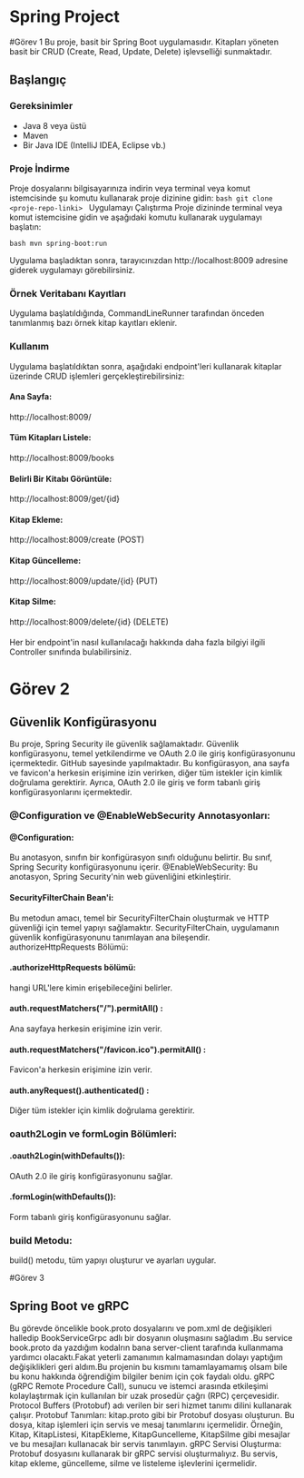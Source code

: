 # Spring Project
#Görev 1
Bu proje, basit bir Spring Boot uygulamasıdır. Kitapları yöneten basit bir CRUD (Create, Read, Update, Delete) işlevselliği sunmaktadır.

## Başlangıç

### Gereksinimler
- Java 8 veya üstü
- Maven
- Bir Java IDE (IntelliJ IDEA, Eclipse vb.)

### Proje İndirme
Proje dosyalarını bilgisayarınıza indirin veya terminal veya komut istemcisinde şu komutu kullanarak proje dizinine gidin:
```bash git clone <proje-repo-linki> ```
Uygulamayı Çalıştırma
Proje dizininde terminal veya komut istemcisine gidin ve aşağıdaki komutu kullanarak uygulamayı başlatın:

```bash mvn spring-boot:run ```


Uygulama başladıktan sonra, tarayıcınızdan http://localhost:8009 adresine giderek uygulamayı görebilirsiniz.

### Örnek Veritabanı Kayıtları
Uygulama başlatıldığında, CommandLineRunner tarafından önceden tanımlanmış bazı örnek kitap kayıtları eklenir.

### Kullanım
Uygulama başlatıldıktan sonra, aşağıdaki endpoint'leri kullanarak kitaplar üzerinde CRUD işlemleri gerçekleştirebilirsiniz:

#### Ana Sayfa: 
http://localhost:8009/
#### Tüm Kitapları Listele: 
http://localhost:8009/books
#### Belirli Bir Kitabı Görüntüle: 
http://localhost:8009/get/{id}
#### Kitap Ekleme: 
http://localhost:8009/create (POST)
#### Kitap Güncelleme: 
http://localhost:8009/update/{id} (PUT)
#### Kitap Silme: 
http://localhost:8009/delete/{id} (DELETE)
####
Her bir endpoint'in nasıl kullanılacağı hakkında daha fazla bilgiyi ilgili Controller sınıfında bulabilirsiniz.
####
# Görev 2
## Güvenlik Konfigürasyonu
Bu proje, Spring Security ile güvenlik sağlamaktadır.  Güvenlik konfigürasyonu, temel yetkilendirme ve OAuth 2.0 ile giriş konfigürasyonunu içermektedir. GitHub sayesinde yapılmaktadır.
Bu konfigürasyon, ana sayfa ve favicon'a herkesin erişimine izin verirken, diğer tüm istekler için kimlik doğrulama gerektirir. Ayrıca, OAuth 2.0 ile giriş ve form tabanlı giriş konfigürasyonlarını içermektedir.

### @Configuration ve @EnableWebSecurity Annotasyonları:

#### @Configuration: 
Bu anotasyon, sınıfın bir konfigürasyon sınıfı olduğunu belirtir. Bu sınıf, Spring Security konfigürasyonunu içerir.
@EnableWebSecurity: Bu anotasyon, Spring Security'nin web güvenliğini etkinleştirir.
#### SecurityFilterChain Bean'i:

Bu metodun amacı, temel bir SecurityFilterChain oluşturmak ve HTTP güvenliği için temel yapıyı sağlamaktır.
SecurityFilterChain, uygulamanın güvenlik konfigürasyonunu tanımlayan ana bileşendir.
authorizeHttpRequests Bölümü:

#### .authorizeHttpRequests bölümü: 
hangi URL'lere kimin erişebileceğini belirler.
#### auth.requestMatchers("/").permitAll() : 
Ana sayfaya herkesin erişimine izin verir.
#### auth.requestMatchers("/favicon.ico").permitAll() : 
Favicon'a herkesin erişimine izin verir.
#### auth.anyRequest().authenticated() : 
Diğer tüm istekler için kimlik doğrulama gerektirir.
### oauth2Login ve formLogin Bölümleri:

#### .oauth2Login(withDefaults()): 
OAuth 2.0 ile giriş konfigürasyonunu sağlar.
#### .formLogin(withDefaults()): 
Form tabanlı giriş konfigürasyonunu sağlar.
### build Metodu:
build() metodu, tüm yapıyı oluşturur ve ayarları uygular.

#Görev 3
## Spring Boot ve gRPC
Bu görevde öncelikle book.proto dosyalarını ve pom.xml de değişikleri halledip BookServiceGrpc adlı bir dosyanın oluşmasını sağladım .Bu service book.proto da yazdığım kodalrın bana server-client tarafında kullanmama yardımcı olacaktı.Fakat yeterli zamanımın kalmamasından dolayı yaptığım değişiklikleri geri aldım.Bu projenin bu kısmını tamamlayamamış olsam bile bu konu hakkında öğrendiğim bilgiler benim için çok faydalı oldu.
gRPC (gRPC Remote Procedure Call), sunucu ve istemci arasında etkileşimi kolaylaştırmak için kullanılan bir uzak prosedür çağrı (RPC) çerçevesidir. Protocol Buffers (Protobuf) adı verilen bir seri hizmet tanımı dilini kullanarak çalışır.
Protobuf Tanımları:
kitap.proto gibi bir Protobuf dosyası oluşturun. Bu dosya, kitap işlemleri için servis ve mesaj tanımlarını içermelidir. Örneğin, Kitap, KitapListesi, KitapEkleme, KitapGuncelleme, KitapSilme gibi mesajlar ve bu mesajları kullanacak bir servis tanımlayın.
gRPC Servisi Oluşturma:
Protobuf dosyasını kullanarak bir gRPC servisi oluşturmalıyız. Bu servis, kitap ekleme, güncelleme, silme ve listeleme işlevlerini içermelidir.


